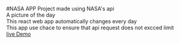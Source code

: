 #NASA APP 
Project made using NASA's api \
A picture of the day \
This react web app automatically changes every day \
This app use chace to ensure that api request does not excced limit\
[live Demo](https://nasa-app-krishna.netlify.app/)
